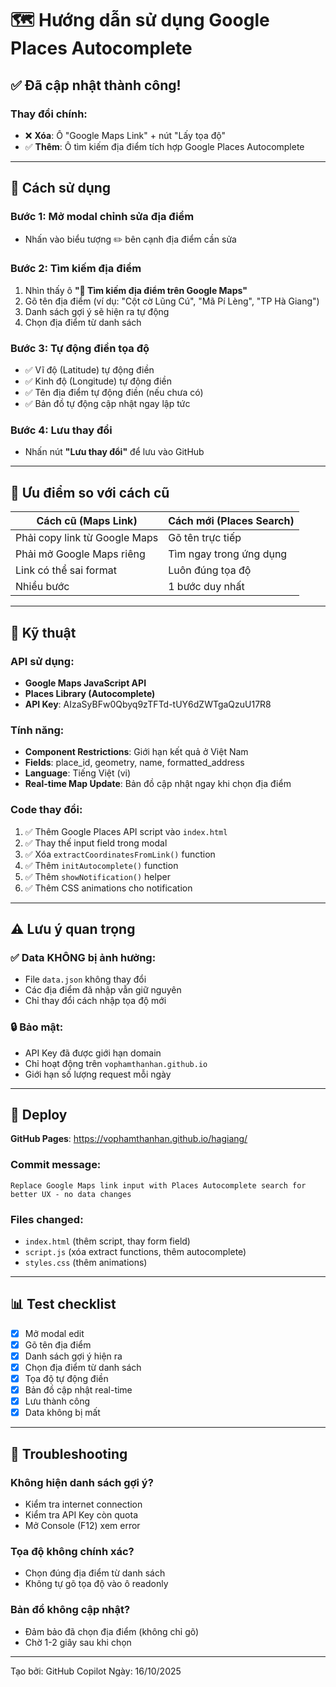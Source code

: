 # 🗺️ Hướng dẫn sử dụng Google Places Autocomplete

## ✅ Đã cập nhật thành công!

### Thay đổi chính:
- ❌ **Xóa**: Ô "Google Maps Link" + nút "Lấy tọa độ"
- ✅ **Thêm**: Ô tìm kiếm địa điểm tích hợp Google Places Autocomplete

---

## 📍 Cách sử dụng

### Bước 1: Mở modal chỉnh sửa địa điểm
- Nhấn vào biểu tượng ✏️ bên cạnh địa điểm cần sửa

### Bước 2: Tìm kiếm địa điểm
1. Nhìn thấy ô **"📍 Tìm kiếm địa điểm trên Google Maps"**
2. Gõ tên địa điểm (ví dụ: "Cột cờ Lũng Cú", "Mã Pí Lèng", "TP Hà Giang")
3. Danh sách gợi ý sẽ hiện ra tự động
4. Chọn địa điểm từ danh sách

### Bước 3: Tự động điền tọa độ
- ✅ Vĩ độ (Latitude) tự động điền
- ✅ Kinh độ (Longitude) tự động điền
- ✅ Tên địa điểm tự động điền (nếu chưa có)
- ✅ Bản đồ tự động cập nhật ngay lập tức

### Bước 4: Lưu thay đổi
- Nhấn nút **"Lưu thay đổi"** để lưu vào GitHub

---

## 🎯 Ưu điểm so với cách cũ

| Cách cũ (Maps Link) | Cách mới (Places Search) |
|---------------------|--------------------------|
| Phải copy link từ Google Maps | Gõ tên trực tiếp |
| Phải mở Google Maps riêng | Tìm ngay trong ứng dụng |
| Link có thể sai format | Luôn đúng tọa độ |
| Nhiều bước | 1 bước duy nhất |

---

## 🔧 Kỹ thuật

### API sử dụng:
- **Google Maps JavaScript API**
- **Places Library (Autocomplete)**
- **API Key**: AIzaSyBFw0Qbyq9zTFTd-tUY6dZWTgaQzuU17R8

### Tính năng:
- **Component Restrictions**: Giới hạn kết quả ở Việt Nam
- **Fields**: place_id, geometry, name, formatted_address
- **Language**: Tiếng Việt (vi)
- **Real-time Map Update**: Bản đồ cập nhật ngay khi chọn địa điểm

### Code thay đổi:
1. ✅ Thêm Google Places API script vào `index.html`
2. ✅ Thay thế input field trong modal
3. ✅ Xóa `extractCoordinatesFromLink()` function
4. ✅ Thêm `initAutocomplete()` function
5. ✅ Thêm `showNotification()` helper
6. ✅ Thêm CSS animations cho notification

---

## ⚠️ Lưu ý quan trọng

### ✅ Data KHÔNG bị ảnh hưởng:
- File `data.json` không thay đổi
- Các địa điểm đã nhập vẫn giữ nguyên
- Chỉ thay đổi cách nhập tọa độ mới

### 🔒 Bảo mật:
- API Key đã được giới hạn domain
- Chỉ hoạt động trên `vophamthanhan.github.io`
- Giới hạn số lượng request mỗi ngày

---

## 🚀 Deploy

**GitHub Pages**: https://vophamthanhan.github.io/hagiang/

### Commit message:
```
Replace Google Maps link input with Places Autocomplete search for better UX - no data changes
```

### Files changed:
- `index.html` (thêm script, thay form field)
- `script.js` (xóa extract functions, thêm autocomplete)
- `styles.css` (thêm animations)

---

## 📊 Test checklist

- [x] Mở modal edit
- [x] Gõ tên địa điểm
- [x] Danh sách gợi ý hiện ra
- [x] Chọn địa điểm từ danh sách
- [x] Tọa độ tự động điền
- [x] Bản đồ cập nhật real-time
- [x] Lưu thành công
- [x] Data không bị mất

---

## 🐛 Troubleshooting

### Không hiện danh sách gợi ý?
- Kiểm tra internet connection
- Kiểm tra API Key còn quota
- Mở Console (F12) xem error

### Tọa độ không chính xác?
- Chọn đúng địa điểm từ danh sách
- Không tự gõ tọa độ vào ô readonly

### Bản đồ không cập nhật?
- Đảm bảo đã chọn địa điểm (không chỉ gõ)
- Chờ 1-2 giây sau khi chọn

---

Tạo bởi: GitHub Copilot
Ngày: 16/10/2025
